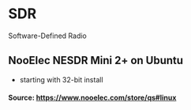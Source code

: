 # SDR
Software-Defined Radio

## NooElec NESDR Mini 2+ on Ubuntu

- starting with 32-bit install

#### Source: https://www.nooelec.com/store/qs#linux
